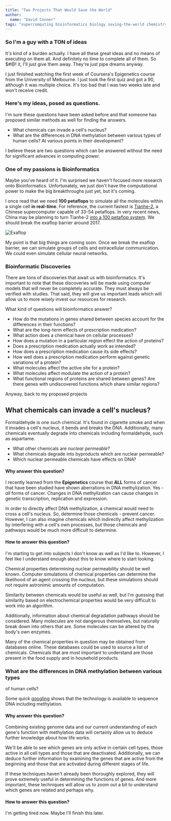 ```yaml
---
title: "Two Projects That Would Save the World"
author:
  name: "David Conner"
tags: "supercomputing bioinformatics biology saving-the-world chemistry"
---
```


### So I'm a guy with a TON of ideas

It's kind of a burden actually.  I have all these great ideas and no
means of executing on them all.  And definitely no time to complete
all of them.  So $#@! it, I'll just give them away.  They're just pipe
dreams anyway.

I just finished watching the first week of Coursera's Epigenetics
course from the University of Melbourne.  I just took the first quiz
and got a 90, although it was multiple choice.  It's too bad that I
was two weeks late and won't receive credit.

### Here's my ideas, posed as questions.

I'm sure these questions have been asked before and that someone has
proposed similar methods as well for finding the answers.

- What chemicals can invade a cell's nucleus?
- What are the differences in DNA methylation between various types of
  human cells?  At various points in their development?

I believe these are two questions which can be answered without the
need for significant advances in computing power.

### One of my passions is Bioinformatics

Maybe you've heard of it.  I'm surprised we haven't focused more
research onto Bioinformatics.  Unfortunately, we just don't have the
computational power to make the big breakthroughs just yet, but it's
coming.

I once read that we need **100 petaflops** to simulate all the
molecules within a single cell **in real-time**.  For reference, the
current fastest is
[Tianhe-2](https://en.wikipedia.org/wiki/TOP500#Top_10_ranking), a
Chinese supercomputer capable of 33-54 petaflops.  In very recent
news, China may be planning to turn Tianhe-2
[into a 100 petaflop system](http://www.hpcwire.com/2014/03/20/peek-chinas-plans-top-supercomputer-shows-slowdown/#/).
We should break the exaflop barrier around 2017.

<img class="img-responsive" alt="Exaflop" src="http://6lli539m39y3hpkelqsm3c2fg.wpengine.netdna-cdn.com/wp-content/uploads/2014/03/China_supercomputer_traj.png">

My point is that big things are coming soon.  Once we break the
exaflop barrier, we can simulate groups of cells and extracellular
communication.  We could even simulate cellular neural networks.

### Bioinformatic Discoveries

There are tons of discoveries that await us with bioinformatics.  It's
important to note that these discoveries will be made using computer
models that will never be completely accurate.  They must always be
verified with studies.  That said, they will give us important leads
which will allow us to more wisely invest our resources for research.

What kind of questions will bioinformatics answer?

- How do the mutations in genes shared between species account for the
  differences in their functions?
- What are the long-term effects of prescription medication?
- What action does a chemical have on cellular processes?
- How does a mutation in a particular region effect the action of
  proteins?
- Does a prescription medication actually work as intended?
- How does a prescription medication cause its side effects?
- How well does a prescription medication perform against genetic
  variations of a protein?
- What molecules affect the active site for a protein?
- What molecules affect modulate the action of a protein?
- What functional regions of proteins are shared between genes?  Are
  there genes with undiscovered functions which share similar regions?

Anyway, back to my proposed projects

## What chemicals can invade a cell's nucleus?

Formaldehyde is one such chemical.  It's found in cigarette smoke and
when it invades a cell's nucleus, it bends and breaks the DNA.
Additionally, many chemicals eventually degrade into chemicals
including formaldehyde, such as aspartame.

- What other chemicals are *nuclear permeable*?
- What chemicals degrade into byproducts which are nuclear permeable?
- Which nuclear permeable chemicals have effects on DNA?

#### Why answer this question?

I recently learned from the **Epigenetics** course that **ALL** forms
of cancer that have been studied have shown aberrations in DNA
methylization.  Yes - *all* forms of cancer.  Changes in DNA
methylization can cause changes in genetic transcription, replication
and expression.

In order to directly affect DNA methylization, a chemical would need
to cross a cell's nucleus.  So, determine those chemicals - prevent
cancer.  However, I can also imagine chemicals which indirectly affect
methylization by interfering with a cell's own processes, but those
chemicals and pathways would be much more difficult to determine.

#### How to answer this question?

I'm starting to get into subjects I don't know as well as I'd like to.
However, I feel like I understand enough about this to know where to
start looking.

Chemical properties determining nuclear permeability should be well
known.  Computer simulations of chemical properties can determine the
likelihood of an agent crossing the nucleus, but these simulations
should not require astronimic amounts of computation.

Similarity between chemicals would be useful as well, but I'm guessing
that similarity based on electrochemical properties would be very
difficult to work into an algorithm.

Additionally, information about chemical degradation pathways should
be considered.  Many molecules are not dangerous themselves, but
naturally break down into others that are.  Some molecules can be
altered by the body's own enzymes.

Many of the chemical properties in question may be obtained from
databases online.  These databases could be used to source a list of
chemicals.  Chemicals that are most important to understand are those
present in the food supply and in household products.

### What are the differences in DNA methylation between various types
of human cells?

Some quick
[googling](http://www.illumina.com/applications/epigenetics/sequencing_based_methylation_analysis.ilmn)
shows that the technology is available to sequence DNA including
methylation.

#### Why answer this question?

Combining existing genome data and our current understanding of each
gene's function with methylation data will certainly allow us to
deduce further knowledge about how life works.

We'll be able to see which genes are only active in certain cell
types, those active in all cell types and those that are deactivated.
Additionally, we can deduce further information by examining the genes
that are active from the beginning and those that are activated during
different stages of life.

If these techniques haven't already been thoroughly explored, they
will prove extremely useful in determining the functions of genes.
And more important, these techniques will allow us to zoom out a bit
to understand which genes are related and perhaps why.

#### How to answer this question?

I'm getting tired now.  Maybe I'll finish this later.
